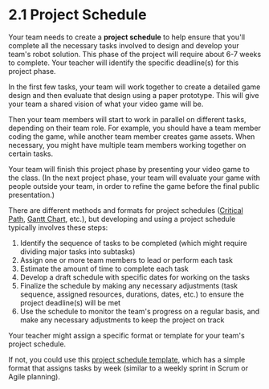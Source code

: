 # 2.1 Project Schedule

Your team needs to create a **project schedule** to help ensure that you'll complete all the necessary tasks involved to design and develop your team's robot solution. This phase of the project will require about 6-7 weeks to complete. Your teacher will identify the specific deadline\(s\) for this project phase.

In the first few tasks, your team will work together to create a detailed game design and then evaluate that design using a paper prototype. This will give your team a shared vision of what your video game will be.

Then your team members will start to work in parallel on different tasks, depending on their team role. For example, you should have a team member coding the game, while another team member creates game assets. When necessary, you might have multiple team members working together on certain tasks.

Your team will finish this project phase by presenting your video game to the class. \(In the next project phase, your team will evaluate your game with people outside your team, in order to refine the game before the final public presentation.\)

There are different methods and formats for project schedules \([Critical Path](https://en.wikipedia.org/wiki/Critical_path_method), [Gantt Chart](https://en.wikipedia.org/wiki/Gantt_chart), etc.\), but developing and using a project schedule typically involves these steps:

1. Identify the sequence of tasks to be completed \(which might require dividing major tasks into subtasks\)
2. Assign one or more team members to lead or perform each task
3. Estimate the amount of time to complete each task
4. Develop a draft schedule with specific dates for working on the tasks
5. Finalize the schedule by making any necessary adjustments \(task sequence, assigned resources, durations, dates, etc.\) to ensure the project deadline\(s\) will be met
6. Use the schedule to monitor the team's progress on a regular basis, and make any necessary adjustments to keep the project on track

Your teacher might assign a specific format or template for your team's project schedule.

If not, you could use this [project schedule template](https://drive.google.com/open?id=1gxi2pBl3kJC_UwEbcpEFcH7PRejXRBpvPFEpAQUb6U4), which has a simple format that assigns tasks by week \(similar to a weekly sprint in Scrum or Agile planning\).

